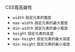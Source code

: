 CSS寬高屬性
- `width` <small>設定元素的寬度</small>
- `max-width` <small>設定元素的最大寬度</small>
- `min-width` <small>設定元素的最小寬度</small>
- `height` <small>設定元素的高度</small>
- `max-height` <small>設定元素的最大高度</small>
- `min-height` <small>設定元素的最小高度</small>